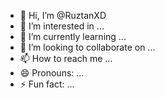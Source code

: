- 👋 Hi, I’m @RuztanXD
- 👀 I’m interested in ...
- 🌱 I’m currently learning ...
- 💞️ I’m looking to collaborate on ...
- 📫 How to reach me ...
- 😄 Pronouns: ...
- ⚡ Fun fact: ...

<!---
RuztanHosting/RuztanHosting is a ✨ special ✨ repository because its `README.md` (this file) appears on your GitHub profile.
You can click the Preview link to take a look at your changes.
--->
